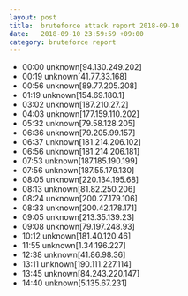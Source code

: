 ```yaml
---
layout: post
title:  bruteforce attack report 2018-09-10
date:   2018-09-10 23:59:59 +09:00
category: bruteforce report
---
```


* 00:00 unknown[94.130.249.202]
* 00:19 unknown[41.77.33.168]
* 00:56 unknown[89.77.205.208]
* 01:19 unknown[154.69.180.1]
* 03:02 unknown[187.210.27.2]
* 04:03 unknown[177.159.110.202]
* 05:32 unknown[79.58.128.205]
* 06:36 unknown[79.205.99.157]
* 06:37 unknown[181.214.206.102]
* 06:56 unknown[181.214.206.181]
* 07:53 unknown[187.185.190.199]
* 07:56 unknown[187.55.179.130]
* 08:05 unknown[220.134.195.68]
* 08:13 unknown[81.82.250.206]
* 08:24 unknown[200.27.179.106]
* 08:33 unknown[200.42.178.171]
* 09:05 unknown[213.35.139.23]
* 09:08 unknown[79.197.248.93]
* 10:12 unknown[181.40.120.46]
* 11:55 unknown[1.34.196.227]
* 12:38 unknown[41.86.98.36]
* 13:11 unknown[190.111.227.114]
* 13:45 unknown[84.243.220.147]
* 14:40 unknown[5.135.67.231]
